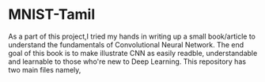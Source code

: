 # MNIST-Tamil
As a part of this project,I tried my hands in writing up a small book/article to understand the fundamentals of Convolutional Neural Network. The end goal of this book is to make illustrate CNN as easily readble, understandable and learnable to those who're new to Deep Learning. This repository has two main files namely,
